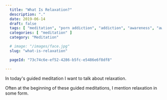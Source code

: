 ```yaml
---
  title: "What Is Relaxation?"
  description: "."
  date: 2019-06-14
  draft: false
  tags: [ "meditation", "porn addiction", "addiction", "awareness", "awareness exercises", "perspective", "nofap", "neverfap", "neverfap deluxe" ]
  categories: [ "meditation" ]
  category: "Meditation"

  # image: "/images/face.jpg"
  slug: "what-is-relaxation"

  pageId: "73c74c6e-ef52-4286-b5fc-e5486e6f8df8"

---
```


In today's guided meditation I want to talk about relaxation.

Often at the beginning of these guided meditations, I mention relaxation in some form.

